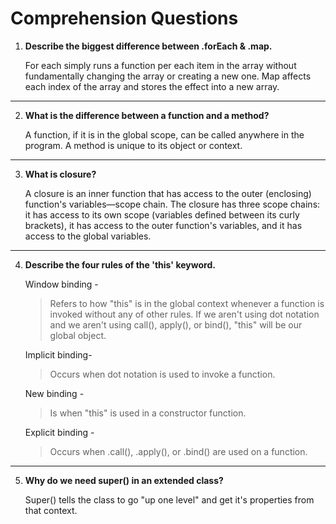 # Comprehension Questions
1. **Describe the biggest difference between .forEach & .map.**


    For each simply runs a function per each item in the array without fundamentally changing the array or creating a new one. Map affects each index of the array and stores the effect into a new array.
___  
2. **What is the difference between a function and a method?**
   
   A function, if it is in the global scope, can be called anywhere in the program. A method is unique to its object or context.
___
3. **What is closure?**
   
   A closure is an inner function that has access to the outer (enclosing) function's variables—scope chain. The closure has three scope chains: it has access to its own scope (variables defined between its curly brackets), it has access to the outer function's variables, and it has access to the global variables.
___
4. **Describe the four rules of the 'this' keyword.**
   
   Window binding - 
   >Refers to how "this" is in the global context whenever a function is invoked without 
   any of other rules. If we aren't using dot notation and we aren't using call(), apply(), 
   or bind(), "this" will be our global object.


   Implicit binding-
   >Occurs when dot notation is used to invoke a function.


   New binding -
   >Is when "this" is used in a constructor function.


   Explicit binding -
   >Occurs when .call(), .apply(), or .bind() are used on a function.
___


5. **Why do we need super() in an extended class?**
   
   Super() tells the class to go "up one level" and get it's properties from that context.
